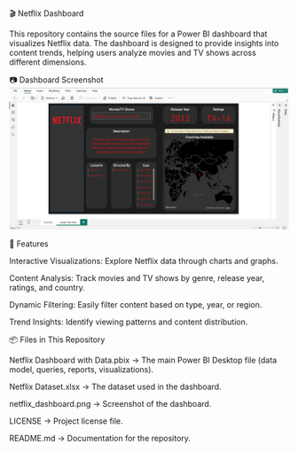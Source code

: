 🎬 Netflix Dashboard

This repository contains the source files for a Power BI dashboard that visualizes Netflix data.
The dashboard is designed to provide insights into content trends, helping users analyze movies and TV shows across different dimensions.

📷 Dashboard Screenshot
![Dashboard Screenshot](Netfilx_dashboard.png.png)

🚀 Features

Interactive Visualizations: Explore Netflix data through charts and graphs.

Content Analysis: Track movies and TV shows by genre, release year, ratings, and country.

Dynamic Filtering: Easily filter content based on type, year, or region.

Trend Insights: Identify viewing patterns and content distribution.

📦 Files in This Repository

Netflix Dashboard with Data.pbix → The main Power BI Desktop file (data model, queries, reports, visualizations).

Netflix Dataset.xlsx → The dataset used in the dashboard.

netflix_dashboard.png → Screenshot of the dashboard.

LICENSE → Project license file.

README.md → Documentation for the repository.
